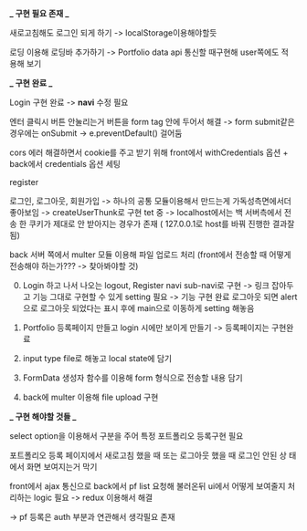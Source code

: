**_ 구현 필요 존재 _**

새로고침해도 로그인 되게 하기 -> localStorage이용해야할듯

로딩 이용해 로딩바 추가하기 -> Portfolio data api 통신할 때구현해 user쪽에도 적
용해 보기

**_ 구현 완료 _**

Login 구현 완료 -> **navi** 수정 필요

엔터 클릭시 버튼 안눌리는거 버튼을 form tag 안에 두어서 해결 -> form submit같은
경우에는 onSubmit -> e.preventDefault() 걸어둠

cors 에러 해결하면서 cookie를 주고 받기 위해 front에서 withCredentials 옵션 +
back에서 credentials 옵션 세팅

register

로그인, 로그아웃, 회원가입 -> 하나의 공통 모듈이용해서 만드는게 가독성측면에서더
좋아보임 -> createUserThunk로 구현 tet 중 -> localhost에서는 백 서버측에서 전송
한 쿠키가 제대로 안 받아지는 경우가 존재 ( 127.0.0.1로 host를 바꿔 진행한 결과잘
됨)

back 서버 쪽에서 multer 모듈 이용해 파일 업로드 처리 (front에서 전송할 때 어떻게
전송해야 하는가??? -> 찾아봐야할 것)

0. Login 하고 나서 나오는 logout, Register navi sub-navi로 구현 -> 링크 잡아두고
   기능 그대로 구현할 수 있게 setting 필요 -> 기능 구현 완료 로그아웃 되면 alert
   으로 로그아웃 되었다는 표시 후에 main으로 이동하게 setting 해놓음

1. Portfolio 등록페이지 만들고 login 시에만 보이게 만들기 -> 등록페이지는 구현완
   료

1. input type file로 해놓고 local state에 담기
1. FormData 생성자 함수를 이용해 form 형식으로 전송할 내용 담기
1. back에 multer 이용해 file upload 구현

**_ 구현 해야할 것들 _**

select option을 이용해서 구분을 주어 특정 포트폴리오 등록구현 필요

포트폴리오 등록 페이지에서 새로고침 했을 때 또는 로그아웃 했을 때 로그인 안된 상
태에서 화면 보여지는거 막기

front에서 ajax 통신으로 back에서 pf list 요청해 불러온뒤 ui에서 어떻게 보여줄지
처리하는 logic 필요 -> redux 이용해서 해결

-> pf 등록은 auth 부분과 연관해서 생각필요 존재
